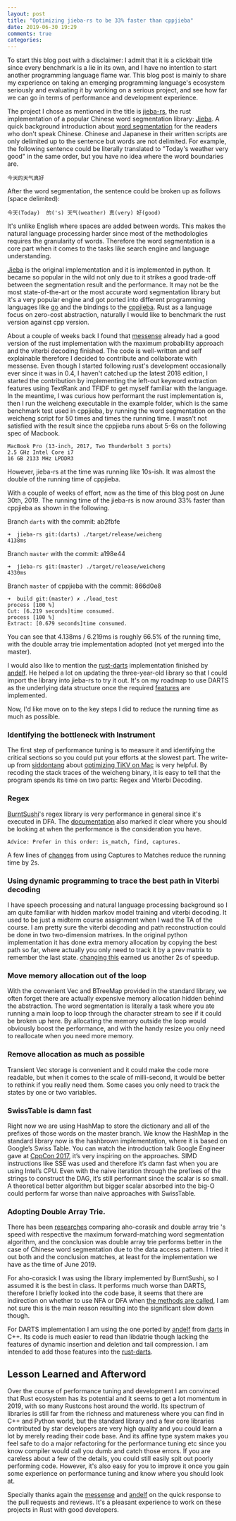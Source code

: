 ```yaml
---
layout: post
title: "Optimizing jieba-rs to be 33% faster than cppjieba"
date: 2019-06-30 19:29 
comments: true
categories: 
---
```

To start this blog post with a disclaimer: I admit that it is a clickbait title since every benchmark is a lie in its own, and I have no intention to start another programming language flame war. This blog post is mainly to share my experience on taking an emerging programming language's ecosystem seriously and evaluating it by working on a serious project, and see how far we can go in terms of performance and development experience.

The project I chose as mentioned in the title is [jieba-rs](https://github.com/messense/jieba-rs), the rust implementation of a popular Chinese word segmentation library: [Jieba](https://github.com/fxsjy/jieba). A quick background introduction about [word segmentation](https://en.wikipedia.org/wiki/Text_segmentation#Word_segmentation) for the readers who don't speak Chinese. Chinese and Japanese in their written scripts are only delimited up to the sentence but words are not delimited. For example, the following sentence could be literally translated to "Today's weather very good" in the same order, but you have no idea where the word boundaries are.

```
今天的天气真好
```

After the word segmentation, the sentence could be broken up as follows (space delimited):

```
今天(Today)  的('s) 天气(weather) 真(very) 好(good)
```

It's unlike English where spaces are added between words. This makes the natural language processing harder since most of the methodologies requires the granularity of words. Therefore the word segmentation is a core part when it comes to the tasks like search engine and language understanding. 

[Jieba](https://github.com/fxsjy/jieba) is the original implementation and it is implemented in python. It became so popular in the wild not only due to it strikes a good trade-off between the segmentation result and the performance. It may not be the most state-of-the-art or the most accurate word segmentation library but it's a very popular engine and got ported into different programming languages like [go](https://github.com/wangbin/jiebago) and the bindings to the [cppjieba](https://github.com/yanyiwu/cppjieba). Rust as a language focus on zero-cost abstraction, naturally I would like to benchmark the rust version against cpp version.

About a couple of weeks back I found that [messense](https://github.com/messense/) already had a good version of the rust implementation with the  maximum probability approach and the viterbi decoding finished. The code is well-written and self explainable therefore I decided to contribute and collaborate with messense. Even though I started following rust's development occasionally ever since it was in 0.4, I haven't catched up the latest 2018 edition, I started the contribution by implementing the left-out keyword extraction features using TextRank and TFIDF to get myself familiar with the language. In the meantime, I was curious how performant the rust implementation is, then I run the weicheng executable in the example folder, which is the same benchmark test used in cppjieba, by running the word segmentation on the weicheng script for 50 times and times the running time. I wasn't not satisfied with the result since the cppjieba runs about 5-6s on the following spec of Macbook.

```
MacBook Pro (13-inch, 2017, Two Thunderbolt 3 ports)
2.5 GHz Intel Core i7
16 GB 2133 MHz LPDDR3
```

However, jieba-rs at the time was running like 10s-ish. It was almost the double of the running time of cppjieba. 

With a couple of weeks of effort, now as the time of this blog post on June 30th, 2019. The running time of the jieba-rs is now around 33% faster than cppjieba as shown in the following.

Branch `darts` with the commit: ab2fbfe
```
➜  jieba-rs git:(darts) ./target/release/weicheng
4138ms
```

Branch `master` with the commit: a198e44
```
➜  jieba-rs git:(master) ./target/release/weicheng
4330ms
```

Branch `master` of cppjieba with the commit: 866d0e8
```
➜  build git:(master) ✗ ./load_test
process [100 %]
Cut: [6.219 seconds]time consumed.
process [100 %]
Extract: [0.679 seconds]time consumed.
```

You can see that 4.138ms / 6.219ms is roughly 66.5% of the running time, with the double array trie implementation adopted (not yet merged into the master).

I would also like to mention the [rust-darts](https://github.com/andelf/rust-darts) implementation finished by [andelf](https://github.com/andelf/). He helped a lot on updating the three-year-old library so that I could import the library into jieba-rs to try it out. It's on my roadmap to use DARTS as the underlying data structure once the required [features](https://github.com/andelf/rust-darts/issues/24) are implemented.

Now, I'd like move on to the key steps I did to reduce the running time as much as possible.


### Identifying the bottleneck with Instrument
The first step of performance tuning is to measure it and identifying the critical sections so you could put your efforts at the slowest part. The write-up from [siddontang](https://github.com/siddontang) about [optimizing TiKV on Mac](https://www.jianshu.com/p/a80010878def) is very helpful. By recoding the stack traces of the weicheng binary, it is easy to tell that the program spends its time on two parts: Regex and Viterbi Decoding.

### Regex
[BurntSushi](https://github.com/BurntSushi)'s regex library is very performance in general since it's executed in DFA. The [documentation](https://github.com/rust-lang/regex/blob/master/PERFORMANCE.md) also marked it clear where you should be looking at when the performance is the consideration you have. 

```
Advice: Prefer in this order: is_match, find, captures.
```

A few lines of [changes](https://github.com/messense/jieba-rs/commit/3d013211f3d76d00680f6f670c4f96b808f43571) from using Captures to Matches reduce the running time by 2s.

### Using dynamic programming to trace the best path in Viterbi decoding
I have speech processing and natural language processing background so I am quite familiar with hidden markov model training and viterbi decoding. It used to be just a midterm course assignment when I wad the TA of the course. I am pretty sure the viterbi decoding and path reconstruction could be done in two two-dimension matrixes. In the original python implementation it has done extra memory allocation by copying the best path so far, where actually you only need to track it by a prev matrix to remember the last state. 
[changing this](https://github.com/messense/jieba-rs/commit/2d1418092f595a3799d2d90f7a314b6855898261) earned us another 2s of speedup.

### Move memory allocation out of the loop

With the convenient Vec and BTreeMap provided in the standard library, we often forget there are actually expensive memory allocation hidden behind the abstraction. The word segmentation is literally a task where you ate running a main loop to loop through the character stream to see if it could be broken up here. By allocating the memory outside the loop would obviously boost the performance, and with the handy resize you only need to reallocate when you need more memory.

### Remove allocation as much as possible

Transient Vec storage is convenient and it could make the code more readable, but when it comes to the scale of milli-second, it would be better to rethink if you really need them. Some cases you only need to track the states by one or two variables.


### SwissTable is damn fast

Right now we are using HashMap to store the dictionary and all of the prefixes of those words on the master branch. We know the HashMap in the standard library now is the hashbrown implementation, where it is based on Google’s Swiss Table. You can watch the introduction talk Google Engineer gave at 
[CppCon 2017](https://www.youtube.com/watch?v=ncHmEUmJZf4), it’s very inspiring on the approaches. SIMD instructions like SSE was used and therefore it’s damn fast when you are using Intel’s CPU. Even with the naive iteration through the prefixes of the strings to construct the DAG, it’s still performant since the scalar is so small. A theoretical better algorithm but bigger scalar absorbed into the big-O could perform far worse than naive approaches with SwissTable.


### Adopting Double Array Trie.
There has been [researches](http://www.hankcs.com/program/algorithm/double-array-trie-vs-aho-corasick-double-array-trie.html) comparing aho-corasik and double array trie 's speed with respective the maximum forward-matching word segmentation algorithm, and the conclusion was double array trie performs better in the case of Chinese word segmentation due to the data access pattern. I tried it out both and the conclusion matches, at least for the implementation we have as the time of June 2019.

For aho-corasick I was using the library implemented by BurntSushi, so I assumed it is the best in class. It performs much worse than DARTS, therefore I briefly looked into the code base, it seems that there are indirection on whether to use NFA or DFA when [the methods are called](https://github.com/BurntSushi/aho-corasick/blob/master/src/ahocorasick.rs#L1001), I am not sure this is the main reason resulting into the significant slow down though.

For DARTS implementation I am using the one ported by [andelf](https://github.com/andelf/) from [darts](http://chasen.org/~taku/software/darts/) in C++. Its code is much easier to read than libdatrie though lacking the features of dynamic insertion and deletion and tail compression. I am intended to add those features into the [rust-darts](https://github.com/andelf/rust-darts). 

## Lesson Learned and Afterword
Over the course of performance tuning and development I am convinced that Rust ecosystem has its potential and it seems to get a lot momentum in 2019, with so many Rustcons host around the world. Its spectrum of libraries is still far from the richness and matureness where you can find in C++ and Python world, but the standard library and a few core libraries contributed by star developers are very high quality and you could learn a lot by merely reading their code base. And its affine type system makes you feel safe to do a major refactoring for the performance tuning etc since you know compiler would call you dumb and catch those errors. If you are careless about a few of the details, you could still easily spit out poorly performing code. However, it's also easy for you to improve it once you gain some experience on performance tuning and know where you should look at.

Specially thanks again the [messense](https://github.com/messense/) and [andelf](https://github.com/andelf/) on the quick response to the pull requests and reviews. It's a pleasant experience to work on these projects in Rust with good developers.
